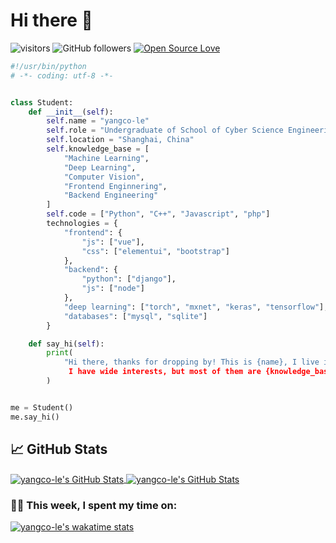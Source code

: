 # Hi there 👋

![visitors](https://visitor-badge.laobi.icu/badge?page_id=yangco-le.yangcole)
![GitHub followers](https://img.shields.io/github/followers/yangco-le?label=Follow&style=social)
[![Open Source Love](https://badges.frapsoft.com/os/v1/open-source.svg?v=102)](https://github.com/ellerbrock/open-source-badge/)


```python
#!/usr/bin/python
# -*- coding: utf-8 -*-


class Student:
    def __init__(self):
        self.name = "yangco-le"
        self.role = "Undergraduate of School of Cyber Science Engineering, SJTU"
        self.location = "Shanghai, China"
        self.knowledge_base = [
            "Machine Learning",
            "Deep Learning",
            "Computer Vision",
            "Frontend Enginnering",
            "Backend Engineering"
        ]
        self.code = ["Python", "C++", "Javascript", "php"]
        technologies = {
            "frontend": {
                "js": ["vue"],
                "css": ["elementui", "bootstrap"]
            },
            "backend": {
                "python": ["django"],
                "js": ["node"]
            },
            "deep learning": ["torch", "mxnet", "keras", "tensorflow"],
            "databases": ["mysql", "sqlite"]
        }

    def say_hi(self):
        print(
            "Hi there, thanks for dropping by! This is {name}, I live in {location}, now an {role}. 
             I have wide interests, but most of them are {knowledge_base}."
        )


me = Student()
me.say_hi()

```


## &#x1f4c8; GitHub Stats

<a href="https://github.com/yangco-le/yangco-le">
  <img align="center" src="https://github-readme-stats.vercel.app/api/top-langs/?username=yangco-le&hide=c%2B%2B,c,html&title_color=6aa6f8&text_color=8a919a&icon_color=6aa6f8&bg_color=0e1116" alt="yangco-le's GitHub Stats" />
</a>

<a href="https://github.com/yangco-le/yangco-le">
  <img align="center" src="https://github-readme-stats.vercel.app/api?username=yangco-le&show_icons=true&line_height=27&count_private=true&title_color=6aa6f8&text_color=8a919a&icon_color=6aa6f8&bg_color=0e1116" alt="yangco-le's GitHub Stats" />
</a>


### 🧑‍💻  This week, I spent my time on:

[![yangco-le's wakatime stats](https://github-readme-stats.vercel.app/api/wakatime?username=yangcole)](https://github.com/anuraghazra/github-readme-stats)

